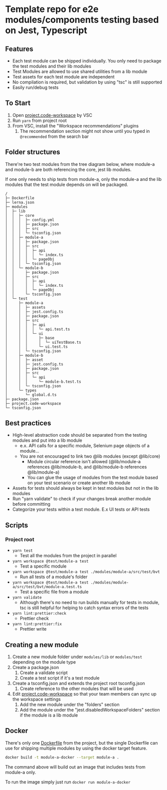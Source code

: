 # Template repo for e2e modules/components testing based on Jest, Typescript

## Features

- Each test module can be shipped individually. You only need to package the test modules and their lib modules
- Test Modules are allowed to use shared utilities from a lib module
- Test assets for each test module are independent
- No compilation is required, but validation by using "tsc" is still supported
- Easily run/debug tests

## To Start

1. Open [project.code-workspace](./project.code-workspace) by VSC
2. Run `yarn` from project root
3. From VSC, install the "Workspace recommendations" plugins
   1. The recommendation section might not show until you typed in `@recommended` from the search bar

## Folder structures

There're two test modules from the tree diagram below, where module-a and module-b are both referencing the core, jest lib modules.

If one only needs to ship tests from module-a, only the module-a and the lib modules that the test module depends on will be packaged.

```plain
/
├─ Dockerfile
├─ lerna.json
├─ modules
│  ├─ lib
│  │  ├─ core
│  │  │  ├─ config.yml
│  │  │  ├─ package.json
│  │  │  ├─ src
│  │  │  └─ tsconfig.json
│  │  ├─ module-a
│  │  │  ├─ package.json
│  │  │  ├─ src
│  │  │  │  ├─ api
│  │  │  │  │  └─ index.ts
│  │  │  │  └─ pageObj
│  │  │  └─ tsconfig.json
│  │  └─ module-b
│  │     ├─ package.json
│  │     ├─ src
│  │     │  ├─ api
│  │     │  │  └─ index.ts
│  │     │  └─ pageObj
│  │     └─ tsconfig.json
│  └─ test
│     ├─ module-a
│     │  ├─ assets
│     │  ├─ jest.config.ts
│     │  ├─ package.json
│     │  ├─ src
│     │  │  ├─ api
│     │  │  │  └─ api.test.ts
│     │  │  └─ ui
│     │  │     ├─ base
│     │  │     │  └─ uiTestBase.ts
│     │  │     └─ ui.test.ts
│     │  └─ tsconfig.json
│     ├─ module-b
│     │  ├─ asset
│     │  ├─ jest.config.ts
│     │  ├─ package.json
│     │  ├─ src
│     │  │  └─ api
│     │  │     └─ module-b.test.ts
│     │  └─ tsconfig.json
│     └─ types
│        └─ global.d.ts
├─ package.json
├─ project.code-workspace
└─ tsconfig.json
```

## Best practices

- High-level abstraction code should be separated from the testing modules and put into a lib module
  - e.x. API calls for a specific module, Selenium page objects of a module...
  - You are not encouraged to link two @lib modules (except @lib/core)
    - Module circular reference isn't allowed (@lib/module-a references @lib/module-b, and @lib/module-b references @lib/module-a)
    - You can glue the usage of modules from the test module based on your test scenario or create another lib module
- Assets for tests should always be kept in test modules but not in the lib modules
- Run "yarn validate" to check if your changes break another module before committing
- Categorize your tests within a test module. E.x UI tests or API tests

## Scripts

### Project root

- `yarn test`
  - Test all the modules from the project in parallel
- `yarn workspace @test/module-a test`
  - Test a specific module
- `yarn workspace @test/module-a test ./modules/module-a/src/test/bvt`
  - Run all tests of a module's folder
- `yarn workspace @test/module-a test ./modules/module-a/src/test/bvt/module-a.test.ts`
  - Test a specific file from a module
- `yarn validate`
  - Although there's no need to run builds manually for tests in module, tsc is still helpful for helping to catch syntax errors of the tests
- `yarn lint:prettier:check`
  - Prettier check
- `yarn lint:prettier:fix`
  - Prettier write

## Creating a new module

1. Create a new module folder under `modules/lib` or `modules/test` depending on the module type
2. Create a package.json
   1. Create a validate script
   2. Create a test script if it's a test module
3. Create a tsconfig.json and extends the project root tsconfig.json
   1. Create reference to the other modules that will be used
4. Edit [project.code-workspace](./project.code-workspace) so that your team members can sync up the workspace settings
   1. Add the new module under the "folders" section
   2. Add the module under the "jest.disabledWorkspaceFolders" section if the module is a lib module

## Docker

There's only one [Dockerfile](Dockerfile) from the project, but the single Dockerfile can use for shipping multiple modules by using the docker target feature.

```bash
docker build -t module-a-docker --target module-a .
```

The command above will build out an image that includes tests from module-a only.

To run the image simply just run `docker run module-a-docker`
